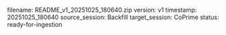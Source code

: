 filename: README_v1_20251025_180640.zip
version: v1
timestamp: 20251025_180640
source_session: Backfill
target_session: CoPrime
status: ready-for-ingestion
